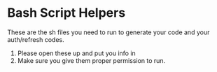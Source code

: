 # Bash Script Helpers

These are the sh files you need to run to generate your code and your auth/refresh codes.

1. Please open these up and put you info in
2. Make sure you give them proper permission to run.

